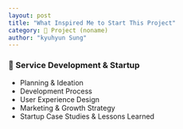 ```yaml
---
layout: post
title: "What Inspired Me to Start This Project"
category: 📱 Project (noname)
author: "kyuhyun Sung"
---
```




### 📱 Service Development & Startup

- Planning & Ideation  
- Development Process  
- User Experience Design  
- Marketing & Growth Strategy  
- Startup Case Studies & Lessons Learned  